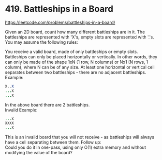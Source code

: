# 419. Battleships in a Board
https://leetcode.com/problems/battleships-in-a-board/

Given an 2D board, count how many different battleships are in it. The battleships are represented with 'X's, empty slots are represented with '.'s. You may assume the following rules:

You receive a valid board, made of only battleships or empty slots.
Battleships can only be placed horizontally or vertically. In other words, they can only be made of the shape 1xN (1 row, N columns) or Nx1 (N rows, 1 column), where N can be of any size.
At least one horizontal or vertical cell separates between two battleships - there are no adjacent battleships.
Example:  
```java
X..X
...X
...X
```
In the above board there are 2 battleships.  
Invalid Example:  
```java
...X
XXXX
...X
```
This is an invalid board that you will not receive - as battleships will always have a cell separating between them.
Follow up:  
Could you do it in one-pass, using only O(1) extra memory and without modifying the value of the board?
